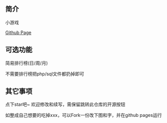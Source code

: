 <p align="center">
</a>
</p>
<div align="center">



</div>


## 简介

小游戏

[Github Page](https://github.com/LILPEEPP0/666666666666/blob/main/lbdxxl-main/index.php)

## 可选功能

简易排行榜(日/周/月)

不需要排行榜把php/sql文件都扔掉即可

## 其它事项

点下star吧~ 欢迎修改和续写，需保留跳转此仓库的开源按钮

如整成自己想要的吃掉xxx，可以Fork一份改下图和字，并在github pages运行

